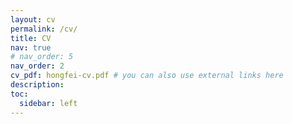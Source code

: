 ```yaml
---
layout: cv
permalink: /cv/
title: CV
nav: true
# nav_order: 5
nav_order: 2
cv_pdf: hongfei-cv.pdf # you can also use external links here
description:
toc:
  sidebar: left
---
```

